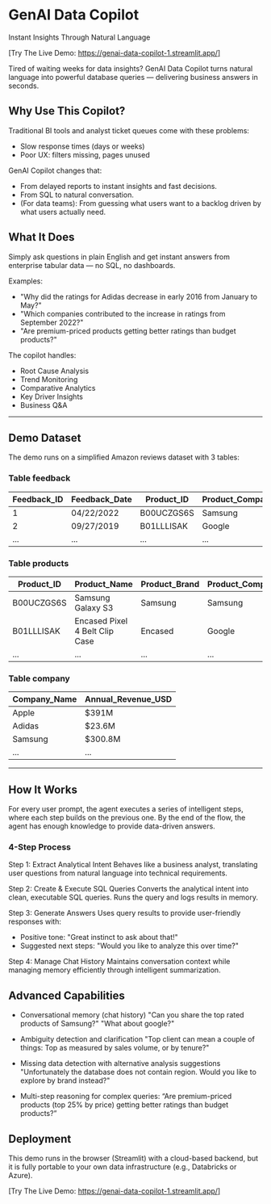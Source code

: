 # GenAI Data Copilot

Instant Insights Through Natural Language

[Try The Live Demo: https://genai-data-copilot-1.streamlit.app/]

Tired of waiting weeks for data insights? GenAI Data Copilot turns natural language into powerful database queries — delivering business answers in seconds.

## Why Use This Copilot?

Traditional BI tools and analyst ticket queues come with these problems:
- Slow response times (days or weeks)
- Poor UX: filters missing, pages unused

GenAI Copilot changes that:
- From delayed reports to instant insights and fast decisions.
- From SQL to natural conversation.
- (For data teams): From guessing what users want to a backlog driven by what users actually need. 

## What It Does

Simply ask questions in plain English and get instant answers from enterprise tabular data — no SQL, no dashboards.

Examples:
- "Why did the ratings for Adidas decrease in early 2016 from January to May?"
- "Which companies contributed to the increase in ratings from September 2022?"
- "Are premium-priced products getting better ratings than budget products?"

The copilot handles:
- Root Cause Analysis  
- Trend Monitoring  
- Comparative Analytics  
- Key Driver Insights  
- Business Q&A
---

## Demo Dataset

The demo runs on a simplified Amazon reviews dataset with 3 tables:

### Table feedback
| Feedback_ID | Feedback_Date | Product_ID   | Product_Company | Feedback_Rating |
|-------------|----------------|--------------|------------------|------------------|
| 1           | 04/22/2022     | B00UCZGS6S   | Samsung          | 1                |
| 2           | 09/27/2019     | B01LLLISAK   | Google           | 5                |
| ...         | ...            | ...          | ...              | ...              |

### Table products
| Product_ID  | Product_Name                               | Product_Brand | Product_Company_Name | Product_Manufacturer | Product_Avg_Rating |
|-------------|---------------------------------------------|----------------|------------------------|------------------------|----------------------|
| B00UCZGS6S  | Samsung Galaxy S3                          | Samsung        | Samsung                | Samsung                | 3.6                  |
| B01LLLISAK  | Encased Pixel 4 Belt Clip Case             | Encased        | Google                 | Encased for Pixel 4    | 4.3                  |
| ...         | ...                                         | ...            | ...                    | ...                    | ...                  |

### Table company
| Company_Name | Annual_Revenue_USD |
|--------------|---------------------|
| Apple        | $391M               |
| Adidas       | $23.6M              |
| Samsung      | $300.8M             |
| ...          | ...                 |

---

## How It Works

For every user prompt, the agent executes a series of intelligent steps, where each step builds on the previous one. By the end of the flow, the agent has enough knowledge to provide data-driven answers.

### 4-Step Process

Step 1: Extract Analytical Intent
Behaves like a business analyst, translating user questions from natural language into technical requirements.

Step 2: Create & Execute SQL Queries
Converts the analytical intent into clean, executable SQL queries.
Runs the query and logs results in memory.

Step 3: Generate Answers
Uses query results to provide user-friendly responses with:
- Positive tone: "Great instinct to ask about that!"
- Suggested next steps: "Would you like to analyze this over time?"

Step 4: Manage Chat History
Maintains conversation context while managing memory efficiently through intelligent summarization.

## Advanced Capabilities

- Conversational memory (chat history)
"Can you share the top rated products of Samsung?"
"What about google?"

- Ambiguity detection and clarification
"Top client can mean a couple of things: Top as measured by sales volume, or by tenure?"

- Missing data detection with alternative analysis suggestions
"Unfortunately the database does not contain region. Would you like to explore by brand instead?"

- Multi-step reasoning for complex queries:
“Are premium-priced products (top 25% by price) getting better ratings than budget products?”

## Deployment

This demo runs in the browser (Streamlit) with a cloud-based backend, but it is fully portable to your own data infrastructure (e.g., Databricks or Azure).

[Try The Live Demo: https://genai-data-copilot-1.streamlit.app/]

